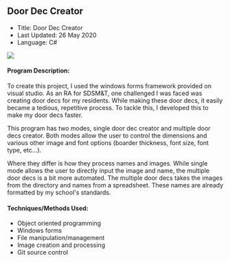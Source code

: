 ## Door Dec Creator

 - Title: Door Dec Creator
 - Last Updated: 26 May 2020
 - Language: C#
 
 ![](DoorDec.gif)
 
#### Program Description: 

To create this project, I used the windows forms framework provided on visual studio. As an RA for SDSM&T, one challenged I was faced was creating door decs for my residents. While making these door decs, it easily became a tedious, repetitive process. To tackle this, I developed this to make my door decs faster.

This program has two modes, single door dec creator and multiple door decs creator. Both modes allow the user to control the dimensions and various other image and font options (boarder thickness, font size, font type, etc...).

Where they differ is how they process names and images. While single mode allows the user to directly input the image and name, the multiple door decs is a bit more automated. The multiple door decs takes the images from the directory and names from a spreadsheet. These names are already formatted by my school's standards. 

#### Techniques/Methods Used:
 * Object oriented programming
 * Windows forms
 * File manipulation/management
 * Image creation and processing
 * Git source control
